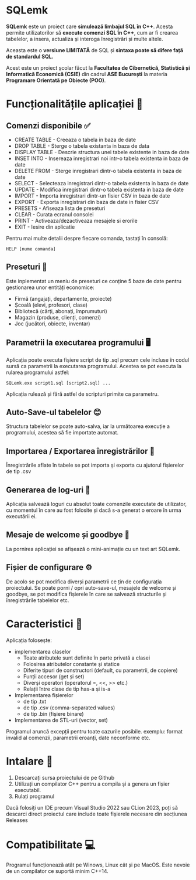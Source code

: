 ﻿# SQLemk

**SQLemk** este un proiect care **simulează limbajul SQL în C++**.
Acesta permite utilizatorilor să **execute comenzi SQL în C++**, cum ar fi crearea tabelelor, a insera, actualiza și interoga înregistrări și multe altele.

Aceasta este o **versiune LIMITATĂ** de SQL și **sintaxa poate să difere față de standardul SQL.**

Acest este un proiect școlar făcut la **Facultatea de Cibernetică, Statistică și Informatică Economică (CSIE)** din cadrul **ASE București** la materia **Programare Orientată pe Obiecte (POO)**.

# Funcționalitățile aplicației 💪
## Comenzi disponibile ✅

 - CREATE TABLE - Creeaza o tabela in baza de date
 - DROP TABLE - Sterge o tabela existanta in baza de data
 - DISPLAY TABLE - Descrie structura unei tabele existente in baza de date
 - INSET INTO - Insereaza inregistrari noi intr-o tabela existenta in baza de date
 - DELETE FROM - Sterge inregistrari dintr-o tabela existenta in baza de date
 - SELECT - Selecteaza inregistrari dintr-o tabela existenta in baza de date
 - UPDATE - Modifica inregistrari dintr-o tabela existenta in baza de date
 - IMPORT - Importa inregistrari dintr-un fisier CSV in baza de date
 - EXPORT - Exporta inregistrari din baza de date in fisier CSV
 - PRESETS - Afiseaza lista de preseturi
 - CLEAR - Curata ecranul consolei
 - PRINT - Activeaza/dezactiveaza mesajele si erorile
 - EXIT - Iesire din aplicatie

Pentru mai multe detalii despre fiecare comanda, tastați în consolă:

    HELP [nume comanda]

## Preseturi 🏢
Este inplementat un meniu de preseturi ce conține 5 baze de date pentru gestionarea unor entități economice:

 - Firmă (angajați, departamente, proiecte)
 - Școală (elevi, profesori, clase)
 - Bibliotecă (cărți, abonați, împrumuturi)
 - Magazin (produse, clienți, comenzi)
 - Joc (jucători, obiecte, inventar)

## Parametrii la executarea programului 🖥️
Aplicația poate executa fișiere script de tip .sql precum cele incluse în codul sursă ca parametrii la executarea programului.
Acestea se pot executa la rularea programului astfel:

    SQLemk.exe script1.sql [script2.sql] ...
Aplicația rulează și fără astfel de scripturi primite ca parametru.

## Auto-Save-ul tabelelor 😊
Structura tabelelor se poate auto-salva, iar la următoarea execuție a programului, acestea să fie importate automat.

## Importarea / Exportarea înregistrărilor 📁
Înregistrările aflate în tabele se pot importa și exporta cu ajutorul fișierelor de tip .csv
## Generarea de log-uri 📄
Aplicația salvează loguri cu absolut toate comenzile executate de utilizator, cu momentul în care au fost folosite și dacă s-a generat o eroare în urma executării ei.

## Mesaje de welcome și goodbye 👋
La pornirea aplicației se afișează o mini-animație cu un text art SQLemk.

## Fișier de configurare ⚙️
De acolo se pot modifica diverși parametrii ce țin de configurația proiectului.
Se poate porni / opri auto-save-ul, mesajele de welcome și goodbye, se pot modifica fișierele în care se salvează structurile și înregistrările tabelelor etc.

# Caracteristici 📜
Aplicația folosește:
- implementarea claselor
	- Toate atributele sunt definite în parte privată a clasei
	- Folosirea atributelor constante și statice
	- Diferite tipuri de constructori (default, cu parametrii, de copiere)
	- Funții accesor (get și set)
	- Diverși operatori (operatorul =, <<, >> etc.)
	- Relații între clase de tip has-a și is-a
- Implementarea fișierelor
	- de tip .txt
	- de tip .csv (comma-separated values)
	- de tip .bin (fișiere binare)
- Implementarea de STL-uri (vector, set)

Programul aruncă excepții pentru toate cazurile posibile.
exemplu: format invalid al comenzii, parametrii eroanți, date neconforme etc.

# Intalare 📝
 1. Descarcați sursa proiectului de pe Github
 2. Utilizați un compilator C++ pentru a compila și a genera un fișier executabil.
 3. Rulați programul

Dacă folosiți un IDE precum Visual Studio 2022 sau CLion 2023, poți să descarci direct proiectul care include toate fișierele necesare din secțiunea Releases

# Compatibilitate 💻
Programul funcționează atât pe Winows, Linux cât și pe MacOS.
Este nevoie de un compilator ce suportă minim C++14.

